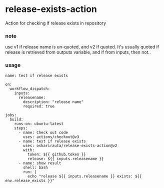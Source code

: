 # release-exists-action
Action for checking if release exists in repository

### note
use v1 if release name is un-quoted, and v2 if quoted.
It's usually quoted if release is retrieved from outputs variable, and if from inputs, then not..

### usage

```
name: test if release exists

on:
  workflow_dispatch:
    inputs:
      releasename:
        description: "release name"
        required: true

jobs:
  build:
    runs-on: ubuntu-latest
    steps:
      - name: Check out code
        uses: actions/checkout@v3
      - name: test if release exists
        uses: oskarirauta/release-exists-action@v2
        with:
          token: ${{ github.token }}
          release: ${{ inputs.releasename }}
      - name: show result
        shell: bash
        run: |
          echo "release ${{ inputs.releasename }} exists: ${{ env.release_exists }}"
```
